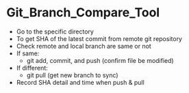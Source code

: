 # Git_Branch_Compare_Tool
* Go to the specific directory
* To get SHA of the latest commit from remote git repository
* Check remote and local branch are same or not
* If same: 
    * git add, commit, and push (confirm file be modified)
* If different:
    * git pull (get new branch to sync)
* Record SHA detail and time when push & pull